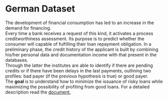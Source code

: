 # German Dataset
The development of financial consumption has led to an increase in the demand for financing. <br>
Every time a bank receives a request of this kind, it activates a process
creditworthiness assessment. Its purpose is to predict whether the consumer will
capable of fulfilling their loan repayment obligation. In a preliminary phase,
the credit history of the applicant is built by combining his/her personal data and documentation
income with that present in the databases. <br> 
Through the latter the institutes are able to
identify if there are pending credits or if there have been delays in the last payments,
outlining two profiles: bad payer (if the previous hypothesis is true) or good payer. <br>
The <b>goal </b> is to understand how to minimize the issuance of risky loans while maximizing the
possibility of profiting from good loans.
For a detailed description read the <a href = https://github.com/nicolasantillo/German-Dataset/blob/main/Tesina-L31-Nicola-Santillo.pdf> document.</d> 
